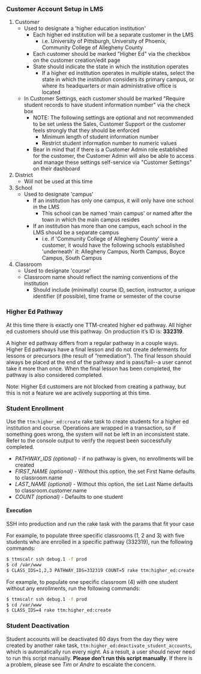 ### Customer Account Setup in LMS

1. Customer
    * Used to designate a 'higher education institution'
         * Each higher ed institution will be a separate customer in the LMS
              * i.e. University of Pittsburgh, University of Phoenix, Community College of Allegheny County
         * Each customer should be marked "Higher Ed" via the checkbox on the customer creation/edit page
         * State should indicate the state in which the institution operates
              * If a higher ed institution operates in multiple states, select the state in which the institution considers its primary campus, or where its headquarters or main administrative office is located
    * In Customer Settings, each customer should be marked "Require student records to have student information number" via the check box
         * NOTE: The following settings are optional and not recommended to be set unless the Sales, Customer Support or the customer feels strongly that they should be enforced
              * Minimum length of student information number
              * Restrict student information number to numeric values
       * Bear in mind that if there is a Customer Admin role established for the customer, the Customer Admin will also be able to access and manage these settings self-service via "Customer Settings" on their dashboard
1. District
    * Will not be used at this time
1. School
    * Used to designate 'campus'
        * If an institution has only one campus, it will only have one school in the LMS
             * This school can be named 'main campus' or named after the town in which the main campus resides
        * If an institution has more than one campus, each school in the LMS should be a separate campus
             * i.e. if 'Community College of Allegheny County' were a customer, it would have the following schools established 'underneath' it: Allegheny Campus, North Campus, Boyce Campus, South Campus
1. Classroom
    * Used to designate 'course'
    * Classroom name should reflect the naming conventions of the institution
        * Should include (minimally) course ID, section, instructor, a unique identifier (if possible), time frame or semester of the course

### Higher Ed Pathway

At this time there is exactly one TTM-created higher ed pathway. All higher ed
customers should use this pathway. On production it’s ID is: **332319**.

A higher ed pathway differs from a regular pathway in a couple ways. Higher Ed
pathways have a final lesson and do not create deferments for lessons or
precursors (the result of “remediation”). The final lesson should always be
placed at the end of the pathway and is pass/fail--a user cannot take it more
than once. When the final lesson has been completed, the pathway is also
considered completed.

Note: Higher Ed customers are not blocked from creating a pathway, but this is
not a feature we are actively supporting at this time.

### Student Enrollment

Use the `ttm:higher_ed:create` rake task to create students for a higher ed
institution and course. Operations are wrapped in a transaction, so if
something goes wrong, the system will not be left in an inconsistent state.
Refer to the console output to verify the request been successfully completed.

* *PATHWAY_IDS (optional)* - if no pathway is given, no enrollments will be created
* *FIRST_NAME (optional)* - Without this option, the set First Name defaults to classroom.name
* *LAST_NAME (optional)* - Without this option, the set Last Name defaults to classroom.customer.name
* *COUNT (optional)* - Defaults to one student

#### Execution

SSH into production and run the rake task with the params that fit your case

For example, to populate three specific classrooms (1, 2 and 3) with five
students who are enrolled in a specific pathway (332319), run the following
commands:

```bash
$ ttmscalr ssh debug.1 -f prod
$ cd /var/www
$ CLASS_IDS=1,2,3 PATHWAY_IDS=332319 COUNT=5 rake ttm:higher_ed:create
```

For example, to populate one specific classroom (4) with one student without
any enrollments, run the following commands:

```bash
$ ttmscalr ssh debug.1 -f prod
$ cd /var/www
$ CLASS_IDS=4 rake ttm:higher_ed:create
```

### Student Deactivation

Student accounts will be deactivated 60 days from the day they were created by
another rake task, `ttm:higher_ed:deactivate_student_accounts`, which is
automatically run every night. As a result, a user should never need to run
this script manually. **Please don’t run this script manually**. If there is a
problem, please see *Tim* or *Andre* to escalate the concern.
